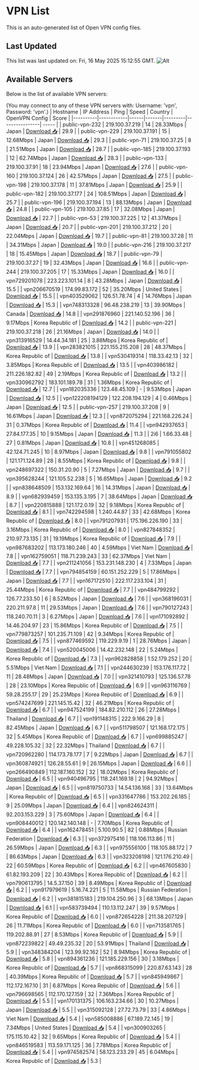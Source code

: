 # VPN List

This is an auto-generated list of Open VPN config files.

## Last Updated

This list was last updated on: Fri, 16 May 2025 15:12:55 GMT.
![Alt](https://repobeats.axiom.co/api/embed/186b98318ef1479477931607c1ad7d823f12451f.svg "Repobeats analytics image")

## Available Servers

Below is the list of available VPN servers:

(You may connect to any of these VPN servers with: Username: 'vpn', Password: 'vpn'.)
| Hostname | IP Address | Ping | Speed | Country | OpenVPN Config | Score |
|----------|------------|------|-------|---------|----------------| ----- |
| public-vpn-232 | 219.100.37.219 | 14 | 28.33Mbps | Japan | [Download 📥](./configs/server_0_JP.ovpn) | 29.9 |
| public-vpn-229 | 219.100.37.191 | 15 | 12.68Mbps | Japan | [Download 📥](./configs/server_1_JP.ovpn) | 29.3 |
| public-vpn-71 | 219.100.37.25 | 8 | 21.51Mbps | Japan | [Download 📥](./configs/server_2_JP.ovpn) | 28.7 |
| public-vpn-185 | 219.100.37.193 | 12 | 62.74Mbps | Japan | [Download 📥](./configs/server_3_JP.ovpn) | 28.3 |
| public-vpn-133 | 219.100.37.91 | 18 | 23.94Mbps | Japan | [Download 📥](./configs/server_4_JP.ovpn) | 27.6 |
| public-vpn-160 | 219.100.37.124 | 26 | 42.57Mbps | Japan | [Download 📥](./configs/server_5_JP.ovpn) | 27.5 |
| public-vpn-198 | 219.100.37.178 | 11 | 37.81Mbps | Japan | [Download 📥](./configs/server_6_JP.ovpn) | 25.9 |
| public-vpn-182 | 219.100.37.177 | 24 | 108.51Mbps | Japan | [Download 📥](./configs/server_7_JP.ovpn) | 25.7 |
| public-vpn-196 | 219.100.37.194 | 13 | 88.13Mbps | Japan | [Download 📥](./configs/server_8_JP.ovpn) | 24.8 |
| public-vpn-105 | 219.100.37.85 | 17 | 32.08Mbps | Japan | [Download 📥](./configs/server_9_JP.ovpn) | 22.7 |
| public-vpn-53 | 219.100.37.225 | 12 | 41.37Mbps | Japan | [Download 📥](./configs/server_10_JP.ovpn) | 20.7 |
| public-vpn-201 | 219.100.37.212 | 20 | 22.04Mbps | Japan | [Download 📥](./configs/server_11_JP.ovpn) | 19.7 |
| public-vpn-81 | 219.100.37.28 | 11 | 34.31Mbps | Japan | [Download 📥](./configs/server_12_JP.ovpn) | 19.0 |
| public-vpn-216 | 219.100.37.217 | 18 | 15.45Mbps | Japan | [Download 📥](./configs/server_13_JP.ovpn) | 18.7 |
| public-vpn-79 | 219.100.37.27 | 19 | 32.43Mbps | Japan | [Download 📥](./configs/server_14_JP.ovpn) | 16.6 |
| public-vpn-244 | 219.100.37.205 | 17 | 15.33Mbps | Japan | [Download 📥](./configs/server_15_JP.ovpn) | 16.0 |
| vpn729201078 | 223.223.101.14 | 8 | 43.28Mbps | Japan | [Download 📥](./configs/server_16_JP.ovpn) | 15.5 |
| vpn206670519 | 174.99.83.172 | 52 | 35.20Mbps | United States | [Download 📥](./configs/server_17_US.ovpn) | 15.5 |
| vpn403529062 | 126.51.78.74 | 4 | 14.76Mbps | Japan | [Download 📥](./configs/server_18_JP.ovpn) | 15.3 |
| vpn748313328 | 96.48.238.219 | 13 | 39.90Mbps | Canada | [Download 📥](./configs/server_19_CA.ovpn) | 14.8 |
| vpn291876960 | 221.140.52.196 | 36 | 9.17Mbps | Korea Republic of | [Download 📥](./configs/server_20_KR.ovpn) | 14.2 |
| public-vpn-221 | 219.100.37.218 | 26 | 21.16Mbps | Japan | [Download 📥](./configs/server_21_JP.ovpn) | 14.0 |
| vpn313916529 | 14.44.34.181 | 25 | 3.88Mbps | Korea Republic of | [Download 📥](./configs/server_22_KR.ovpn) | 13.9 |
| vpn283821015 | 221.155.215.208 | 28 | 48.37Mbps | Korea Republic of | [Download 📥](./configs/server_23_KR.ovpn) | 13.8 |
| vpn530419314 | 118.33.42.13 | 32 | 3.85Mbps | Korea Republic of | [Download 📥](./configs/server_24_KR.ovpn) | 13.5 |
| vpn403986182 | 211.226.182.82 | 49 | 2.19Mbps | Korea Republic of | [Download 📥](./configs/server_25_KR.ovpn) | 13.2 |
| vpn330962792 | 183.101.189.78 | 31 | 1.36Mbps | Korea Republic of | [Download 📥](./configs/server_26_KR.ovpn) | 12.7 |
| vpn182035336 | 123.48.45.109 | - | 9.53Mbps | Japan | [Download 📥](./configs/server_27_JP.ovpn) | 12.5 |
| vpn122208194129 | 122.208.194.129 | 4 | 0.46Mbps | Japan | [Download 📥](./configs/server_28_JP.ovpn) | 12.5 |
| public-vpn-257 | 219.100.37.208 | 9 | 16.61Mbps | Japan | [Download 📥](./configs/server_29_JP.ovpn) | 12.3 |
| vpn872075294 | 221.168.226.24 | 31 | 0.37Mbps | Korea Republic of | [Download 📥](./configs/server_30_KR.ovpn) | 11.4 |
| vpn942937653 | 27.84.177.35 | 10 | 9.15Mbps | Japan | [Download 📥](./configs/server_31_JP.ovpn) | 11.3 |
| 2i6 | 1.66.33.48 | 27 | 0.81Mbps | Japan | [Download 📥](./configs/server_32_JP.ovpn) | 10.8 |
| vpn451268085 | 42.124.71.245 | 10 | 8.97Mbps | Japan | [Download 📥](./configs/server_33_JP.ovpn) | 9.8 |
| vpn791055802 | 121.171.124.89 | 28 | 8.55Mbps | Korea Republic of | [Download 📥](./configs/server_34_KR.ovpn) | 9.8 |
| vpn248697322 | 150.31.20.90 | 5 | 7.27Mbps | Japan | [Download 📥](./configs/server_35_JP.ovpn) | 9.7 |
| vpn395628244 | 121.105.52.238 | 5 | 16.65Mbps | Japan | [Download 📥](./configs/server_36_JP.ovpn) | 9.2 |
| vpn838648509 | 153.132.169.64 | 16 | 14.31Mbps | Japan | [Download 📥](./configs/server_37_JP.ovpn) | 8.9 |
| vpn682939459 | 153.135.3.195 | 7 | 38.64Mbps | Japan | [Download 📥](./configs/server_38_JP.ovpn) | 8.7 |
| vpn220815888 | 121.172.0.19 | 32 | 9.18Mbps | Korea Republic of | [Download 📥](./configs/server_39_KR.ovpn) | 8.1 |
| vpn742294598 | 1.240.44.87 | 33 | 42.68Mbps | Korea Republic of | [Download 📥](./configs/server_40_KR.ovpn) | 8.0 |
| vpn791207931 | 175.196.226.190 | 33 | 3.16Mbps | Korea Republic of | [Download 📥](./configs/server_41_KR.ovpn) | 8.0 |
| vpn827848352 | 210.97.73.135 | 31 | 19.19Mbps | Korea Republic of | [Download 📥](./configs/server_42_KR.ovpn) | 7.9 |
| vpn987683202 | 113.173.180.246 | 40 | 4.59Mbps | Viet Nam | [Download 📥](./configs/server_43_VN.ovpn) | 7.8 |
| vpn162759051 | 118.71.239.243 | 33 | 62.37Mbps | Viet Nam | [Download 📥](./configs/server_44_VN.ovpn) | 7.7 |
| vpn211241056 | 153.231.148.230 | 4 | 7.33Mbps | Japan | [Download 📥](./configs/server_45_JP.ovpn) | 7.7 |
| vpn794854159 | 60.151.252.229 | 5 | 17.86Mbps | Japan | [Download 📥](./configs/server_46_JP.ovpn) | 7.7 |
| vpn167172510 | 222.117.233.104 | 31 | 25.44Mbps | Korea Republic of | [Download 📥](./configs/server_47_KR.ovpn) | 7.7 |
| vpn484799292 | 126.77.233.50 | 6 | 8.52Mbps | Japan | [Download 📥](./configs/server_48_JP.ovpn) | 7.6 |
| vpn368196031 | 220.211.97.8 | 11 | 29.53Mbps | Japan | [Download 📥](./configs/server_49_JP.ovpn) | 7.6 |
| vpn790127243 | 118.240.70.11 | 3 | 6.27Mbps | Japan | [Download 📥](./configs/server_50_JP.ovpn) | 7.6 |
| vpn171092892 | 14.46.204.97 | 23 | 15.86Mbps | Korea Republic of | [Download 📥](./configs/server_51_KR.ovpn) | 7.5 |
| vpn779873257 | 101.235.71.109 | 42 | 9.34Mbps | Korea Republic of | [Download 📥](./configs/server_52_KR.ovpn) | 7.5 |
| vpn877469592 | 119.229.9.19 | 1 | 28.76Mbps | Japan | [Download 📥](./configs/server_53_JP.ovpn) | 7.4 |
| vpn520045006 | 14.42.232.148 | 22 | 5.24Mbps | Korea Republic of | [Download 📥](./configs/server_54_KR.ovpn) | 7.3 |
| vpn962828858 | 1.52.179.252 | 20 | 5.51Mbps | Viet Nam | [Download 📥](./configs/server_55_VN.ovpn) | 7.1 |
| vpn244630239 | 153.176.117.72 | 11 | 28.48Mbps | Japan | [Download 📥](./configs/server_56_JP.ovpn) | 7.0 |
| vpn321410793 | 125.136.57.78 | 28 | 23.10Mbps | Korea Republic of | [Download 📥](./configs/server_57_KR.ovpn) | 6.9 |
| vpn963116769 | 59.28.255.17 | 29 | 25.23Mbps | Korea Republic of | [Download 📥](./configs/server_58_KR.ovpn) | 6.9 |
| vpn574247699 | 221.145.15.42 | 32 | 46.21Mbps | Korea Republic of | [Download 📥](./configs/server_59_KR.ovpn) | 6.7 |
| vpn947524199 | 184.82.210.112 | 26 | 27.28Mbps | Thailand | [Download 📥](./configs/server_60_TH.ovpn) | 6.7 |
| vpn191148315 | 222.9.166.29 | 8 | 82.45Mbps | Japan | [Download 📥](./configs/server_61_JP.ovpn) | 6.7 |
| vpn511798507 | 121.168.172.175 | 32 | 5.45Mbps | Korea Republic of | [Download 📥](./configs/server_62_KR.ovpn) | 6.7 |
| vpn699885247 | 49.228.105.32 | 32 | 22.32Mbps | Thailand | [Download 📥](./configs/server_63_TH.ovpn) | 6.7 |
| vpn720962280 | 114.173.78.177 | 7 | 9.22Mbps | Japan | [Download 📥](./configs/server_64_JP.ovpn) | 6.7 |
| vpn360874921 | 126.28.55.61 | 9 | 26.15Mbps | Japan | [Download 📥](./configs/server_65_JP.ovpn) | 6.6 |
| vpn266490849 | 112.187.160.152 | 32 | 18.02Mbps | Korea Republic of | [Download 📥](./configs/server_66_KR.ovpn) | 6.5 |
| vpn940496795 | 118.241.169.18 | 2 | 94.92Mbps | Japan | [Download 📥](./configs/server_67_JP.ovpn) | 6.5 |
| vpn819750733 | 14.54.136.168 | 33 | 13.64Mbps | Korea Republic of | [Download 📥](./configs/server_68_KR.ovpn) | 6.5 |
| vpn331647786 | 153.202.26.185 | 9 | 25.09Mbps | Japan | [Download 📥](./configs/server_69_JP.ovpn) | 6.4 |
| vpn824624311 | 92.203.153.229 | 3 | 75.60Mbps | Japan | [Download 📥](./configs/server_70_JP.ovpn) | 6.4 |
| vpn908440012 | 120.142.140.148 | - | 7.70Mbps | Korea Republic of | [Download 📥](./configs/server_71_KR.ovpn) | 6.4 |
| vpn162478451 | 5.100.90.5 | 82 | 0.88Mbps | Russian Federation | [Download 📥](./configs/server_72_RU.ovpn) | 6.3 |
| vpn372975416 | 118.106.113.86 | 11 | 26.59Mbps | Japan | [Download 📥](./configs/server_73_JP.ovpn) | 6.3 |
| vpn975556100 | 118.105.88.172 | 7 | 86.63Mbps | Japan | [Download 📥](./configs/server_74_JP.ovpn) | 6.3 |
| vpn323208198 | 121.176.210.49 | 22 | 60.59Mbps | Korea Republic of | [Download 📥](./configs/server_75_KR.ovpn) | 6.2 |
| vpn467605830 | 61.82.193.209 | 22 | 30.43Mbps | Korea Republic of | [Download 📥](./configs/server_76_KR.ovpn) | 6.2 |
| vpn790613795 | 14.5.37.150 | 39 | 8.49Mbps | Korea Republic of | [Download 📥](./configs/server_77_KR.ovpn) | 6.2 |
| vpn917979619 | 5.16.74.221 | 5 | 11.58Mbps | Russian Federation | [Download 📥](./configs/server_78_RU.ovpn) | 6.2 |
| vpn381815183 | 219.104.250.96 | 3 | 68.13Mbps | Japan | [Download 📥](./configs/server_79_JP.ovpn) | 6.1 |
| vpn583739494 | 110.13.112.247 | 39 | 9.57Mbps | Korea Republic of | [Download 📥](./configs/server_80_KR.ovpn) | 6.0 |
| vpn872654228 | 211.38.207.129 | 26 | 11.71Mbps | Korea Republic of | [Download 📥](./configs/server_81_KR.ovpn) | 6.0 |
| vpn713581765 | 119.202.88.91 | 27 | 8.53Mbps | Korea Republic of | [Download 📥](./configs/server_82_KR.ovpn) | 5.9 |
| vpn872239822 | 49.49.235.32 | 20 | 53.91Mbps | Thailand | [Download 📥](./configs/server_83_TH.ovpn) | 5.9 |
| vpn348384204 | 123.99.92.162 | 52 | 8.94Mbps | Korea Republic of | [Download 📥](./configs/server_84_KR.ovpn) | 5.8 |
| vpn894361236 | 121.185.229.156 | 30 | 3.18Mbps | Korea Republic of | [Download 📥](./configs/server_85_KR.ovpn) | 5.7 |
| vpn868315099 | 220.87.63.143 | 28 | 40.39Mbps | Korea Republic of | [Download 📥](./configs/server_86_KR.ovpn) | 5.7 |
| vpn845949867 | 112.172.167.10 | 31 | 6.87Mbps | Korea Republic of | [Download 📥](./configs/server_87_KR.ovpn) | 5.6 |
| vpn796698565 | 112.170.127.159 | 32 | 7.36Mbps | Korea Republic of | [Download 📥](./configs/server_88_KR.ovpn) | 5.5 |
| vpn170131375 | 106.163.234.66 | 30 | 10.27Mbps | Japan | [Download 📥](./configs/server_89_JP.ovpn) | 5.5 |
| vpn315092128 | 27.72.73.79 | 33 | 4.86Mbps | Viet Nam | [Download 📥](./configs/server_90_VN.ovpn) | 5.4 |
| vpn585008886 | 67.189.72.145 | 19 | 7.34Mbps | United States | [Download 📥](./configs/server_91_US.ovpn) | 5.4 |
| vpn300903265 | 175.115.10.42 | 32 | 9.65Mbps | Korea Republic of | [Download 📥](./configs/server_92_KR.ovpn) | 5.4 |
| vpn846519583 | 113.59.171.125 | 36 | 7.78Mbps | Korea Republic of | [Download 📥](./configs/server_93_KR.ovpn) | 5.4 |
| vpn974582574 | 58.123.233.29 | 45 | 6.04Mbps | Korea Republic of | [Download 📥](./configs/server_94_KR.ovpn) | 5.3 |

